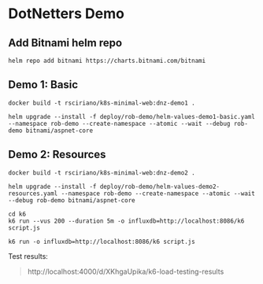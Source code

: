 # DotNetters Demo

## Add Bitnami helm repo

```
helm repo add bitnami https://charts.bitnami.com/bitnami
```

## Demo 1: Basic

```
docker build -t rsciriano/k8s-minimal-web:dnz-demo1 .
```

```
helm upgrade --install -f deploy/rob-demo/helm-values-demo1-basic.yaml --namespace rob-demo --create-namespace --atomic --wait --debug rob-demo bitnami/aspnet-core
```

## Demo 2: Resources

```
docker build -t rsciriano/k8s-minimal-web:dnz-demo2 .
```

```
helm upgrade --install -f deploy/rob-demo/helm-values-demo2-resources.yaml --namespace rob-demo --create-namespace --atomic --wait --debug rob-demo bitnami/aspnet-core
```

```
cd k6
k6 run --vus 200 --duration 5m -o influxdb=http://localhost:8086/k6 script.js

k6 run -o influxdb=http://localhost:8086/k6 script.js
```
Test results: 

> http://localhost:4000/d/XKhgaUpika/k6-load-testing-results